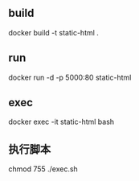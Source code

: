 ## build
docker build -t static-html .

## run 
docker run -d -p 5000:80 static-html

## exec 
docker exec -it static-html bash

## 执行脚本
chmod 755 ./exec.sh